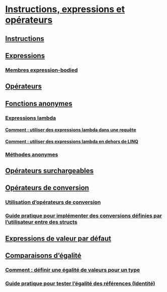 # [Instructions, expressions et opérateurs](index.md)
## [Instructions](statements.md)
## [Expressions](expressions.md)
### [Membres expression-bodied](expression-bodied-members.md)
## [Opérateurs](operators.md)
## [Fonctions anonymes](anonymous-functions.md)
### [Expressions lambda](lambda-expressions.md)
#### [Comment : utiliser des expressions lambda dans une requête](how-to-use-lambda-expressions-in-a-query.md)
#### [Comment : utiliser des expressions lambda en dehors de LINQ](how-to-use-lambda-expressions-outside-linq.md)
### [Méthodes anonymes](anonymous-methods.md)
## [Opérateurs surchargeables](overloadable-operators.md)
## [Opérateurs de conversion](conversion-operators.md)
### [Utilisation d’opérateurs de conversion](using-conversion-operators.md)
### [Guide pratique pour implémenter des conversions définies par l’utilisateur entre des structs](how-to-implement-user-defined-conversions-between-structs.md)
## [Expressions de valeur par défaut](default-value-expressions.md)
## [Comparaisons d’égalité](equality-comparisons.md)
### [Comment : définir une égalité de valeurs pour un type](how-to-define-value-equality-for-a-type.md)
### [Guide pratique pour tester l’égalité des références (Identité)](how-to-test-for-reference-equality-identity.md)
